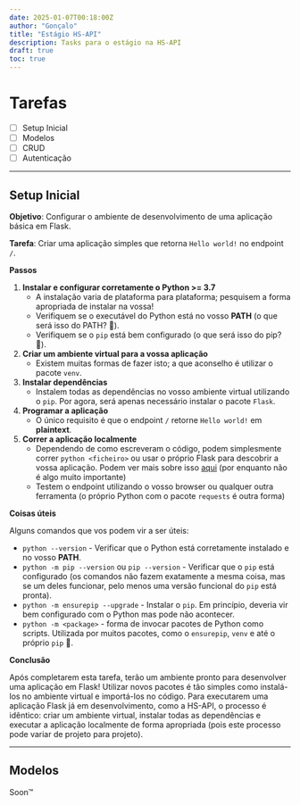 ```yaml
---
date: 2025-01-07T00:18:00Z
author: "Gonçalo"
title: "Estágio HS-API"
description: Tasks para o estágio na HS-API 
draft: true
toc: true
---
```


# Tarefas 
- [ ] Setup Inicial
- [ ] Modelos
- [ ] CRUD
- [ ] Autenticação

---

## Setup Inicial
**Objetivo**:
Configurar o ambiente de desenvolvimento de uma aplicação básica em Flask.

**Tarefa**:
Criar uma aplicação simples que retorna `Hello world!` no endpoint `/`.

**Passos**
1. **Instalar e configurar corretamente o Python >= 3.7**
    - A instalação varia de plataforma para plataforma; pesquisem a forma apropriada de instalar na vossa!
    - Verifiquem se o executável do Python está no vosso **PATH** (o que será isso do PATH? 🤔).
    - Verifiquem se o `pip` está bem configurado (o que será isso do pip? 🤔).
2. **Criar um ambiente virtual para a vossa aplicação**
    - Existem muitas formas de fazer isto; a que aconselho é utilizar o pacote `venv`.
3. **Instalar dependências**
    - Instalem todas as dependências no vosso ambiente virtual utilizando o `pip`. Por agora, será apenas necessário instalar o pacote `Flask`.
4. **Programar a aplicação**
    - O único requisito é que o endpoint `/` retorne `Hello world!` em **plaintext**.
5. **Correr a aplicação localmente**
    - Dependendo de como escreveram o código, podem simplesmente correr `python <ficheiro>` ou usar o próprio Flask para descobrir a vossa aplicação. Podem ver mais sobre isso [aqui](https://flask.palletsprojects.com/en/stable/quickstart/) (por enquanto não é algo muito importante)
    - Testem o endpoint utilizando o vosso browser ou qualquer outra ferramenta (o próprio Python com o pacote `requests` é outra forma)

**Coisas úteis**

Alguns comandos que vos podem vir a ser úteis:

- `python --version` - Verificar que o Python está corretamente instalado e no vosso **PATH**.
- `python -m pip --version` ou `pip --version` - Verificar que o `pip` está configurado (os comandos não fazem exatamente a mesma coisa, mas se um deles funcionar, pelo menos uma versão funcional do `pip` está pronta).
- `python -m ensurepip --upgrade` - Instalar o `pip`. Em princípio, deveria vir bem configurado com o Python mas pode não acontecer.
- `python -m <package>` - forma de invocar pacotes de Python como scripts. Utilizada por muitos pacotes, como o `ensurepip`, `venv` e até o próprio `pip` 🤯.

**Conclusão**

Após completarem esta tarefa, terão um ambiente pronto para desenvolver uma aplicação em Flask! Utilizar novos pacotes é tão simples como instalá-los no ambiente virtual e importá-los no código. Para executarem uma aplicação Flask já em desenvolvimento, como a HS-API, o processo é idêntico: criar um ambiente virtual, instalar todas as dependências e executar a aplicação localmente de forma apropriada (pois este processo pode variar de projeto para projeto).

---

## Modelos
Soon™